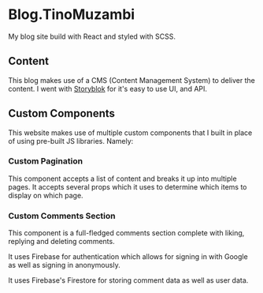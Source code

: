 # Blog.TinoMuzambi

My blog site build with React and styled with SCSS.

## Content

This blog makes use of a CMS (Content Management System) to deliver the content. I went with [Storyblok](https://www.storyblok.com/) for it's easy to use UI, and API.

## Custom Components

This website makes use of multiple custom components that I built in place of using pre-built JS libraries. Namely:

### Custom Pagination

This component accepts a list of content and breaks it up into multiple pages. It accepts several props which it uses to determine which items to display on which page.

### Custom Comments Section

This component is a full-fledged comments section complete with liking, replying and deleting comments.

It uses Firebase for authentication which allows for signing in with Google as well as signing in anonymously.

It uses Firebase's Firestore for storing comment data as well as user data.
